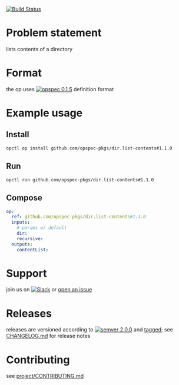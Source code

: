 [![Build Status](https://travis-ci.org/opspec-pkgs/dir.list-contents.svg?branch=master)](https://travis-ci.org/opspec-pkgs/dir.list-contents)

# Problem statement

lists contents of a directory

# Format

the op uses [![opspec 0.1.5](https://img.shields.io/badge/opspec-0.1.5-brightgreen.svg?colorA=6b6b6b&colorB=fc16be)](https://opspec.io/0.1.5) definition format

# Example usage

## Install

```shell
opctl op install github.com/opspec-pkgs/dir.list-contents#1.1.0
```

## Run

```
opctl run github.com/opspec-pkgs/dir.list-contents#1.1.0
```

## Compose

```yaml
op:
  ref: github.com/opspec-pkgs/dir.list-contents#1.1.0
  inputs:
    # params w/ default
    dir:
    recursive:
  outputs:
    contentList:
```

# Support

join us on
[![Slack](https://opctl-slackin.herokuapp.com/badge.svg)](https://opctl-slackin.herokuapp.com/)
or
[open an issue](https://github.com/opspec-pkgs/dir.list-contents/issues)

# Releases

releases are versioned according to
[![semver 2.0.0](https://img.shields.io/badge/semver-2.0.0-brightgreen.svg)](http://semver.org/spec/v2.0.0.html)
and [tagged](https://git-scm.com/book/en/v2/Git-Basics-Tagging); see
[CHANGELOG.md](CHANGELOG.md) for release notes

# Contributing

see
[project/CONTRIBUTING.md](https://github.com/opspec-pkgs/project/blob/master/CONTRIBUTING.md)

